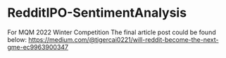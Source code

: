 # RedditIPO-SentimentAnalysis
For MQM 2022 Winter Competition
The final article post could be found below:
https://medium.com/@tigercai0221/will-reddit-become-the-next-gme-ec9963900347

